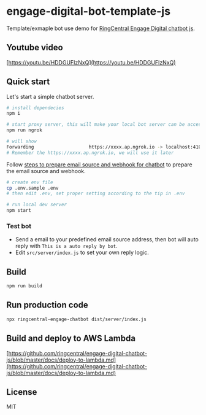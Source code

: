 # engage-digital-bot-template-js

Template/exmaple bot use demo for [RingCentral Engage Digital chatbot js](https://github.com/ringcentral/engage-digital-chatbot-js).

## Youtube video

[https://youtu.be/HDDGUFIzNxQ](https://youtu.be/HDDGUFIzNxQ)

## Quick start

Let's start a simple chatbot server.

```bash
# install dependecies
npm i

# start proxy server, this will make your local bot server can be accessed by RingCentral service
npm run ngrok

# will show
Forwarding                    https://xxxx.ap.ngrok.io -> localhost:4100
# Remember the https://xxxx.ap.ngrok.io, we will use it later
```

Follow [steps to prepare email source and webhook for chatbot](https://github.com/ringcentral/engage-digital-chatbot-js/blob/master/docs/prepare-email-source-and-webhook.md) to prepare the email source and webhook.

```bash
# create env file
cp .env.sample .env
# then edit .env, set proper setting according to the tip in .env

# run local dev server
npm start

```

### Test bot

- Send a email to your predefined email source address, then bot will auto reply with `This is a auto reply by bot`.
- Edit `src/server/index.js` to set your own reply logic.

## Build

```bash
npm run build
```

## Run production code

```bash
npx ringcentral-engage-chatbot dist/server/index.js
```

## Build and deploy to AWS Lambda

[https://github.com/ringcentral/engage-digital-chatbot-js/blob/master/docs/deploy-to-lambda.md](https://github.com/ringcentral/engage-digital-chatbot-js/blob/master/docs/deploy-to-lambda.md)

## License

MIT
